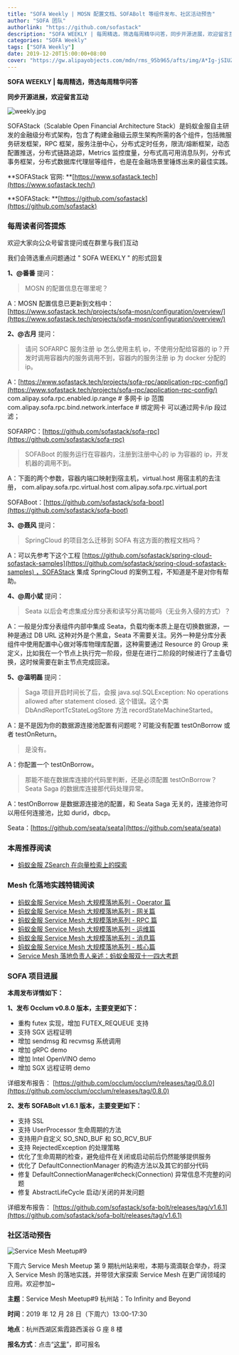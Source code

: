 ```yaml
---
title: "SOFA Weekly | MOSN 配置文档、SOFABolt 等组件发布、社区活动预告"
author: "SOFA 团队"
authorlink: "https://github.com/sofastack"
description: "SOFA WEEKLY | 每周精选，筛选每周精华问答，同步开源进展，欢迎留言互动。"
categories: "SOFA Weekly"
tags: ["SOFA Weekly"]
date: 2019-12-20T15:00:00+08:00
cover: "https://gw.alipayobjects.com/mdn/rms_95b965/afts/img/A*Ig-jSIUZWx0AAAAAAAAAAAAAARQnAQ"
---
```


**SOFA WEEKLY | 每周精选，筛选每周精华问答**

**同步开源进展，欢迎留言互动**

![weekly.jpg](https://gw.alipayobjects.com/mdn/rms_95b965/afts/img/A*ARgKS6SuU7YAAAAAAAAAAAAAARQnAQ)

SOFAStack（Scalable Open Financial Architecture Stack）是蚂蚁金服自主研发的金融级分布式架构，包含了构建金融级云原生架构所需的各个组件，包括微服务研发框架，RPC 框架，服务注册中心，分布式定时任务，限流/熔断框架，动态配置推送，分布式链路追踪，Metrics 监控度量，分布式高可用消息队列，分布式事务框架，分布式数据库代理层等组件，也是在金融场景里锤炼出来的最佳实践。

**SOFAStack 官网: **[https://www.sofastack.tech](https://www.sofastack.tech/)

**SOFAStack: **[https://github.com/sofastack](https://github.com/sofastack)

### 每周读者问答提炼

欢迎大家向公众号留言提问或在群里与我们互动

我们会筛选重点问题通过 " SOFA WEEKLY " 的形式回复

**1、@番番** 提问：

> MOSN 的配置信息在哪里呢？

A：MOSN 配置信息已更新到文档中：[https://www.sofastack.tech/projects/sofa-mosn/configuration/overview/](https://www.sofastack.tech/projects/sofa-mosn/configuration/overview/)

**2、@古月** 提问：

> 请问 SOFARPC 服务注册 ip 怎么使用主机 ip，不使用分配给容器的 ip？开发时调用容器内的服务调用不到，容器内的服务注册 ip 为 docker 分配的 ip。

A：[https://www.sofastack.tech/projects/sofa-rpc/application-rpc-config/](https://www.sofastack.tech/projects/sofa-rpc/application-rpc-config/)
com.alipay.sofa.rpc.enabled.ip.range # 多网卡 ip 范围
com.alipay.sofa.rpc.bind.network.interface # 绑定网卡
可以通过网卡/ip 段过滤；

SOFARPC：[https://github.com/sofastack/sofa-rpc](https://github.com/sofastack/sofa-rpc)

> SOFABoot 的服务运行在容器内，注册到注册中心的 ip 为容器的 ip，开发机器的调用不到。

A：下面的两个参数，容器内端口映射到宿主机，virtual.host 用宿主机的去注册，
com.alipay.sofa.rpc.virtual.host
com.alipay.sofa.rpc.virtual.port

SOFABoot：[https://github.com/sofastack/sofa-boot](https://github.com/sofastack/sofa-boot)

**3、@聂风** 提问：

> SpringCloud 的项目怎么迁移到 SOFA 有这方面的教程文档吗？

A：可以先参考下这个工程 [https://github.com/sofastack/spring-cloud-sofastack-samples](https://github.com/sofastack/spring-cloud-sofastack-samples) ，SOFAStack 集成 SpringCloud 的案例工程，不知道是不是对你有帮助。

**4、@周小斌** 提问：

> Seata 以后会考虑集成分库分表和读写分离功能吗（无业务入侵的方式）？

A：一般是分库分表组件内部中集成 Seata，负载均衡本质上是在切换数据源，一种是通过 DB URL 这种对外是个黑盒，Seata 不需要关注。另外一种是分库分表组件中使用配置中心做对等库物理库配置，这种需要通过 Resource 的 Group 来定义，比如我在一个节点上执行完一阶段，但是在进行二阶段的时候进行了主备切换，这时候需要在新主节点完成回滚。

**5、@温明磊** 提问：

> Saga 项目开启时间长了后，会报 java.sql.SQLException: No operations allowed after statement closed.  这个错误。这个类 DbAndReportTcStateLogStore 方法 recordStateMachineStarted。

A：是不是因为你的数据源连接池配置有问题呢？可能没有配置 testOnBorrow 或者 testOnReturn。

> 是没有。

A：你配置一个 testOnBorrow。

> 那能不能在数据库连接的代码里判断，还是必须配置 testOnBorrow？Seata Saga 的数据库连接那代码处理异常。

A：testOnBorrow 是数据源连接池的配置，和 Seata Saga 无关的，连接池你可以用任何连接池，比如 durid，dbcp。

Seata：[https://github.com/seata/seata](https://github.com/seata/seata)

### 本周推荐阅读

- [蚂蚁金服 ZSearch 在向量检索上的探索](/blog/antfin-zsearch-vector-search/)

### Mesh 化落地实践特辑阅读

- [蚂蚁金服 Service Mesh 大规模落地系列 - Operator 篇](/blog/service-mesh-practice-in-production-at-ant-financial-part6-operator/)
- [蚂蚁金服 Service Mesh 大规模落地系列 - 网关篇](/blog/service-mesh-practice-in-production-at-ant-financial-part5-gateway/)
- [蚂蚁金服 Service Mesh 大规模落地系列 - RPC 篇](/blog/service-mesh-practice-in-production-at-ant-financial-part4-rpc/)
- [蚂蚁金服 Service Mesh 大规模落地系列 - 运维篇](/blog/service-mesh-practice-in-production-at-ant-financial-part3-operation/)
- [蚂蚁金服 Service Mesh 大规模落地系列 - 消息篇](/blog/service-mesh-practice-in-production-at-ant-financial-part2-mesh/)
- [蚂蚁金服 Service Mesh 大规模落地系列 - 核心篇](/blog/service-mesh-practice-in-production-at-ant-financial-part1-core/)
- [Service Mesh 落地负责人亲述：蚂蚁金服双十一四大考题](/blog/service-mesh-practice-antfinal-shopping-festival-big-exam/)

### SOFA 项目进展

**本周发布详情如下：**

**1、发布 Occlum v0.8.0 版本，主要变更如下：**

- 重构 futex 实现，增加 FUTEX_REQUEUE 支持
- 支持 SGX 远程证明
- 增加 sendmsg 和 recvmsg 系统调用
- 增加 gRPC demo
- 增加 Intel OpenVINO demo
- 增加 SGX 远程证明 demo

详细发布报告：
[https://github.com/occlum/occlum/releases/tag/0.8.0](https://github.com/occlum/occlum/releases/tag/0.8.0)

**2、发布 SOFABolt v1.6.1 版本，主要变更如下：**

- 支持 SSL
- 支持 UserProcessor 生命周期的方法
- 支持用户自定义 SO_SND_BUF 和 SO_RCV_BUF
- 支持 RejectedException 的处理策略
- 优化了生命周期的检查，避免组件在关闭或启动前后仍然能够提供服务
- 优化了 DefaultConnectionManager 的构造方法以及其它的部分代码
- 修复 DefaultConnectionManager#check(Connection) 异常信息不完整的问题
- 修复 AbstractLifeCycle 启动/关闭的并发问题

详细发布报告：
[https://github.com/sofastack/sofa-bolt/releases/tag/v1.6.1](https://github.com/sofastack/sofa-bolt/releases/tag/v1.6.1)

### 社区活动预告

![Service Mesh Meetup#9](https://cdn.nlark.com/yuque/0/2019/png/226702/1576469907431-7bfc401e-fe31-46a7-9c90-391e8aace845.png)

下周六 Service Mesh Meetup 第 9 期杭州站来啦，本期与滴滴联合举办，将深入 Service Mesh 的落地实践，并带领大家探索 Service Mesh 在更广阔领域的应用。欢迎参加~

**主题**：Service Mesh Meetup#9 杭州站：To Infinity and Beyond

**时间**：2019 年 12 月 28 日（下周六）13:00-17:30

**地点**：杭州西湖区紫霞路西溪谷 G 座 8 楼

**报名方式**：点击“[这里](https://tech.antfin.com/community/activities/1056)”，即可报名
